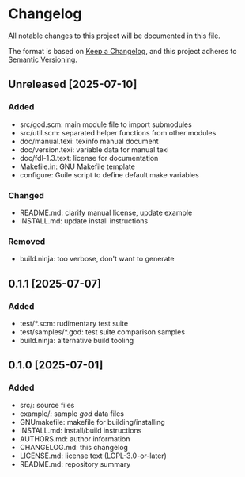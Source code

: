 # Changelog

All notable changes to this project will be documented in this file.

The format is based on [Keep a Changelog](https://keepachangelog.com/en/1.1.0/),
and this project adheres to [Semantic Versioning](https://semver.org/spec/v2.0.0.html).

## Unreleased [2025-07-10]

### Added
- src/god.scm: main module file to import submodules
- src/util.scm: separated helper functions from other modules
- doc/manual.texi: texinfo manual document
- doc/version.texi: variable data for manual.texi
- doc/fdl-1.3.text: license for documentation
- Makefile.in: GNU Makefile template
- configure: Guile script to define default make variables

### Changed
- README.md: clarify manual license, update example
- INSTALL.md: update install instructions

### Removed
- build.ninja: too verbose, don't want to generate

## 0.1.1 [2025-07-07]

### Added
- test/*.scm: rudimentary test suite
- test/samples/*.god: test suite comparison samples
- build.ninja: alternative build tooling

## 0.1.0 [2025-07-01]

### Added
- src/: source files
- example/: sample *god* data files
- GNUmakefile: makefile for building/installing
- INSTALL.md: install/build instructions
- AUTHORS.md: author information
- CHANGELOG.md: this changelog
- LICENSE.md: license text (LGPL-3.0-or-later)
- README.md: repository summary
